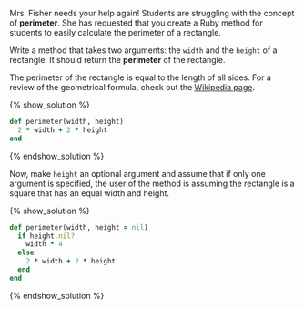 Mrs. Fisher needs your help again! Students are struggling with the concept of **perimeter**.
She has requested that you create a Ruby method for students to easily calculate the perimeter
of a rectangle.

Write a method that takes two arguments: the `width` and the `height` of a rectangle.
It should return the **perimeter** of the rectangle.

The perimeter of the rectangle is equal to the length of all sides.
For a review of the geometrical formula, check out the [Wikipedia page][perimeter-article].

{% show_solution %}
```ruby
def perimeter(width, height)
  2 * width + 2 * height
end
```
{% endshow_solution %}

Now, make `height` an optional argument and assume that if only one argument is specified,
the user of the method is assuming the rectangle is a square that has an equal width and height.

{% show_solution %}
```ruby
def perimeter(width, height = nil)
  if height.nil?
    width * 4
  else
    2 * width + 2 * height
  end
end
```
{% endshow_solution %}

[perimeter-article]: http://en.wikipedia.org/wiki/Perimeter#Formulas
